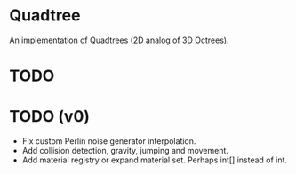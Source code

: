 Quadtree
========

An implementation of Quadtrees (2D analog of 3D Octrees).

TODO
====

TODO (v0)
=========

- Fix custom Perlin noise generator interpolation.
- Add collision detection, gravity, jumping and movement.
- Add material registry or expand material set. Perhaps int[] instead of int.

